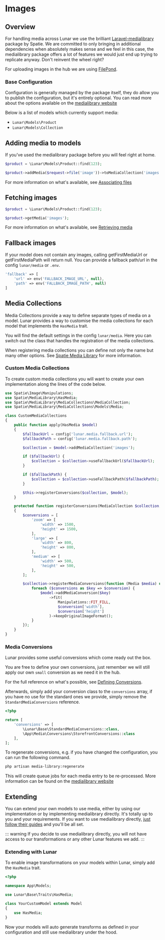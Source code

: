# Images

## Overview

For handling media across Lunar we use the brilliant [Laravel-medialibrary](https://spatie.be/docs/laravel-medialibrary) package by Spatie. We are committed to only bringing in additional dependencies when absolutely makes sense and we feel in this case, the medialibrary package offers a lot of features we would just end up trying to replicate anyway. Don't reinvent the wheel right?

For uploading images in the hub we are using [FilePond](https://pqina.nl).

### Base Configuration

Configuration is generally managed by the package itself, they do allow you to publish the configuration, but it's entirely optional. You can read more about the options available on the [medialibrary website](https://spatie.be/docs/laravel-medialibrary/v9/installation-setup)

Below is a list of models which currently support media:

- `Lunar\Models\Product`
- `Lunar\Models\Collection`

## Adding media to models

If you've used the medialibrary package before you will feel right at home.

```php
$product = \Lunar\Models\Product::find(123);

$product->addMedia($request->file('image'))->toMediaCollection('images');
```

For more information on what's available, see [Associating files](https://spatie.be/docs/laravel-medialibrary/v9/basic-usage/associating-files)

## Fetching images

```php
$product = \Lunar\Models\Product::find(123);

$product->getMedia('images');
```
For more information on what's available, see [Retrieving media](https://spatie.be/docs/laravel-medialibrary/v9/basic-usage/retrieving-media)

## Fallback images
If your model does not contain any images, calling getFirstMediaUrl or getFirstMediaPath will return null. You can provide a fallback path/url in the config `lunar/media` or `.env`.
```php
'fallback' => [
    'url' => env('FALLBACK_IMAGE_URL', null),
    'path' => env('FALLBACK_IMAGE_PATH', null)
]
```

## Media Collections

Media Collections provide a way to define separate types of media on a model. Lunar provides a way to customise the media
collections for each model that implements the `HasMedia` trait.

You will find the default settings in the config `lunar/media`. Here you can switch out the class that handles the 
registration of the media collections. 

When registering media collections you can define not only the name but many other options. 
See [Spatie Media Library](https://spatie.be/docs/laravel-medialibrary/v10/working-with-media-collections/defining-media-collections) for more information.

### Custom Media Collections

To create custom media collections you will want to create your own implementation along the lines of the code below.

```php
use Spatie\Image\Manipulations;
use Spatie\MediaLibrary\HasMedia;
use Spatie\MediaLibrary\MediaCollections\MediaCollection;
use Spatie\MediaLibrary\MediaCollections\Models\Media;

class CustomMediaCollections
{
    public function apply(HasMedia $model)
    {
        $fallbackUrl = config('lunar.media.fallback.url');
        $fallbackPath = config('lunar.media.fallback.path');

        $collection = $model->addMediaCollection('images');

        if ($fallbackUrl) {
            $collection = $collection->useFallbackUrl($fallbackUrl);
        }

        if ($fallbackPath) {
            $collection = $collection->useFallbackPath($fallbackPath);
        }

        $this->registerConversions($collection, $model);
    }

    protected function registerConversions(MediaCollection $collection, HasMedia $model): void
    {
        $conversions = [
            'zoom' => [
                'width' => 1500,
                'height' => 1500,
            ],
            'large' => [
                'width' => 800,
                'height' => 800,
            ],
            'medium' => [
                'width' => 500,
                'height' => 500,
            ],
        ];

        $collection->registerMediaConversions(function (Media $media) use ($conversions, $model) {
            foreach ($conversions as $key => $conversion) {
                $model->addMediaConversion($key)
                    ->fit(
                        Manipulations::FIT_FILL,
                        $conversion['width'],
                        $conversion['height']
                    )->keepOriginalImageFormat();
            }
        });
    }
}
```


### Media Conversions

Lunar provides some useful conversions which come ready out the box.

You are free to define your own conversions, just remember we will still apply our own `small` conversion as we need it in the hub.

For the full reference on what's possible, see [Defining Conversions](https://spatie.be/docs/laravel-medialibrary/v10/converting-images/defining-conversions).

Afterwards, simply add your conversion class to the `conversions` array, if you have no use for the standard ones we provide, simply remove the `StandardMediaConversions` reference.

```php
<?php

return [
    'conversions' => [
        \Lunar\Base\StandardMediaConversions::class,
        \App\Media\Conversions\StorefrontConversions::class
    ],
];
```

To regenerate conversions, e.g. if you have changed the configuration, you can run the following command.

```sh
php artisan media-library:regenerate
```

This will create queue jobs for each media entry to be re-processed. More information can be found on the [medialibrary website](https://spatie.be/docs/laravel-medialibrary/v9/converting-images/regenerating-images)


## Extending

You can extend your own models to use media, either by using our implementation or by implementing medialibrary directly. It's totally up to you and your requirements. If you want to use medialibrary directly, [just follow their guides](https://spatie.be/docs/laravel-medialibrary/v9/basic-usage/preparing-your-model) and you'll be all set.

::: warning
If you decide to use medialibrary directly, you will not have access to our transformations or any other Lunar features we add.
:::

### Extending with Lunar

To enable image transformations on your models within Lunar, simply add the `HasMedia` trait.

```php
<?php

namespace App\Models;

use Lunar\Base\Traits\HasMedia;

class YourCustomModel extends Model
{
    use HasMedia;
}
```

Now your models will auto generate transforms as defined in your configuration and still use medialibrary under the hood.

